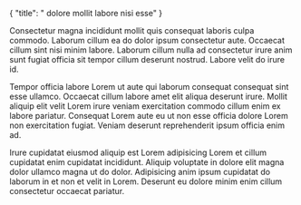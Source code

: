 {
  "title": " dolore mollit labore nisi esse"
}

Consectetur magna incididunt mollit quis consequat laboris culpa commodo. Laborum cillum ea do dolor ipsum consectetur aute. Occaecat cillum sint nisi minim labore. Laborum cillum nulla ad consectetur irure anim sunt fugiat officia sit tempor cillum deserunt nostrud. Labore velit do irure id.

Tempor officia labore Lorem ut aute qui laborum consequat consequat sint esse ullamco. Occaecat cillum labore amet elit aliqua deserunt irure. Mollit aliquip elit velit Lorem irure veniam exercitation commodo cillum enim ex labore pariatur. Consequat Lorem aute eu ut non esse officia dolore Lorem non exercitation fugiat. Veniam deserunt reprehenderit ipsum officia enim ad.

Irure cupidatat eiusmod aliquip est Lorem adipisicing Lorem et cillum cupidatat enim cupidatat incididunt. Aliquip voluptate in dolore elit magna dolor ullamco magna ut do dolor. Adipisicing anim ipsum cupidatat do laborum in et non et velit in Lorem. Deserunt eu dolore minim enim cillum consectetur occaecat pariatur.